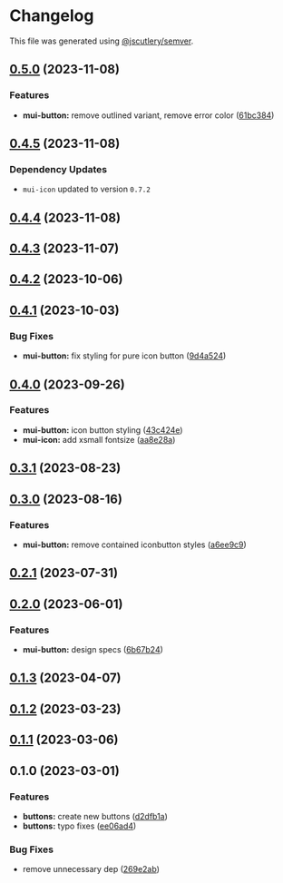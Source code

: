 # Changelog

This file was generated using [@jscutlery/semver](https://github.com/jscutlery/semver).

## [0.5.0](https://github.com/Availity/element/compare/@availity/mui-button@0.4.5...@availity/mui-button@0.5.0) (2023-11-08)

### Features

- **mui-button:** remove outlined variant, remove error color ([61bc384](https://github.com/Availity/element/commit/61bc384fb5f1f0d61c100a348f1e8024ccb179c3))

## [0.4.5](https://github.com/Availity/element/compare/@availity/mui-button@0.4.4...@availity/mui-button@0.4.5) (2023-11-08)

### Dependency Updates

- `mui-icon` updated to version `0.7.2`

## [0.4.4](https://github.com/Availity/element/compare/@availity/mui-button@0.4.3...@availity/mui-button@0.4.4) (2023-11-08)

## [0.4.3](https://github.com/Availity/element/compare/@availity/mui-button@0.4.2...@availity/mui-button@0.4.3) (2023-11-07)

## [0.4.2](https://github.com/Availity/element/compare/@availity/mui-button@0.4.1...@availity/mui-button@0.4.2) (2023-10-06)

## [0.4.1](https://github.com/Availity/element/compare/@availity/mui-button@0.4.0...@availity/mui-button@0.4.1) (2023-10-03)

### Bug Fixes

- **mui-button:** fix styling for pure icon button ([9d4a524](https://github.com/Availity/element/commit/9d4a524388d512ecc27e8e803b536036f6fedbc6))

## [0.4.0](https://github.com/Availity/element/compare/@availity/mui-button@0.3.1...@availity/mui-button@0.4.0) (2023-09-26)

### Features

- **mui-button:** icon button styling ([43c424e](https://github.com/Availity/element/commit/43c424e2f33b0dcd9dca51ec253e54ea3309630b))
- **mui-icon:** add xsmall fontsize ([aa8e28a](https://github.com/Availity/element/commit/aa8e28a5a7514247db0f65d9120da2847663445a))

## [0.3.1](https://github.com/Availity/element/compare/@availity/mui-button@0.3.0...@availity/mui-button@0.3.1) (2023-08-23)

## [0.3.0](https://github.com/Availity/element/compare/@availity/mui-button@0.2.1...@availity/mui-button@0.3.0) (2023-08-16)

### Features

- **mui-button:** remove contained iconbutton styles ([a6ee9c9](https://github.com/Availity/element/commit/a6ee9c948fb1511ec2a1bd8b91b0486a1cef53fd))

## [0.2.1](https://github.com/Availity/element/compare/@availity/mui-button@0.2.0...@availity/mui-button@0.2.1) (2023-07-31)

## [0.2.0](https://github.com/Availity/element/compare/@availity/mui-button@0.1.3...@availity/mui-button@0.2.0) (2023-06-01)

### Features

- **mui-button:** design specs ([6b67b24](https://github.com/Availity/element/commit/6b67b24cdfef68e14daaeba18a5fd7d90af46a09))

## [0.1.3](https://github.com/Availity/element/compare/@availity/mui-button@0.1.2...@availity/mui-button@0.1.3) (2023-04-07)

## [0.1.2](https://github.com/Availity/element/compare/@availity/mui-button@0.1.1...@availity/mui-button@0.1.2) (2023-03-23)

## [0.1.1](https://github.com/Availity/element/compare/@availity/mui-button@0.1.0...@availity/mui-button@0.1.1) (2023-03-06)

## 0.1.0 (2023-03-01)

### Features

- **buttons:** create new buttons ([d2dfb1a](https://github.com/Availity/element/commit/d2dfb1af0491adbcdb7d86c5a65d90d23dec5b4a))
- **buttons:** typo fixes ([ee06ad4](https://github.com/Availity/element/commit/ee06ad435771bde574509855accb46cd69f4c48c))

### Bug Fixes

- remove unnecessary dep ([269e2ab](https://github.com/Availity/element/commit/269e2abe45bf7109a1b263ae5fcac71d3afb5d05))
